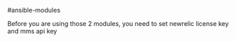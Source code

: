 #ansible-modules

Before you are using those 2 modules, you need to set newrelic license key and mms api key
